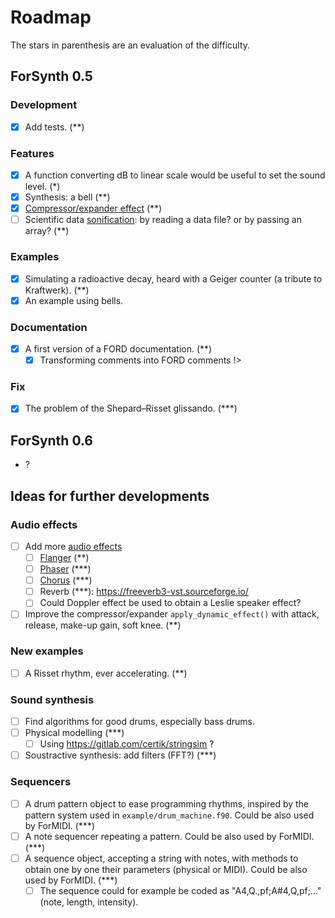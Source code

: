 # Roadmap

The stars in parenthesis are an evaluation of the difficulty.

## ForSynth 0.5

### Development
* [x] Add tests. (**)

### Features
* [x] A function converting dB to linear scale would be useful to set the sound level. (*)
* [x] Synthesis: a bell (**)
* [x] [Compressor/expander effect](https://en.wikipedia.org/wiki/Dynamic_range_compression) (**)
* [ ] Scientific data [sonification](https://en.wikipedia.org/wiki/Sonification): by reading a data file? or by passing an array? (**)

### Examples
* [x] Simulating a radioactive decay, heard with a Geiger counter (a tribute to Kraftwerk). (**)
* [x] An example using bells.

### Documentation
* [x] A first version of a FORD documentation. (**)
    * [x] Transforming comments into FORD comments !>

### Fix
* [x] The problem of the Shepard–Risset glissando. (***)


## ForSynth 0.6
* ?

## Ideas for further developments

### Audio effects
* [ ] Add more [audio effects](https://en.wikipedia.org/wiki/Category:Audio_effects)
    * [ ] [Flanger](https://en.wikipedia.org/wiki/Flanging) (**)
    * [ ] [Phaser](https://en.wikipedia.org/wiki/Phaser_(effect)) (***)
    * [ ] [Chorus](https://en.wikipedia.org/wiki/Chorus_(audio_effect)) (***)
    * [ ] Reverb (***): https://freeverb3-vst.sourceforge.io/
    * [ ] Could Doppler effect be used to obtain a Leslie speaker effect?
* [ ] Improve the compressor/expander `apply_dynamic_effect()` with attack, release, make-up gain, soft knee. (**)

### New examples
* [ ] A Risset rhythm, ever accelerating. (**)

### Sound synthesis
* [ ] Find algorithms for good drums, especially bass drums.
* [ ] Physical modelling (***)
    * [ ] Using https://gitlab.com/certik/stringsim ?
* [ ] Soustractive synthesis: add filters (FFT?) (***)

### Sequencers
* [ ] A drum pattern object to ease programming rhythms, inspired by the pattern system used in `example/drum_machine.f90`. Could be also used by ForMIDI. (***)
* [ ] A note sequencer repeating a pattern. Could be also used by ForMIDI. (***)
* [ ] A sequence object, accepting a string with notes, with methods to obtain one by one their parameters (physical or MIDI). Could be also used by ForMIDI. (***)
    * [ ] The sequence could for example be coded as "A4,Q.,pf;A#4,Q,pf;..." (note, length, intensity).
